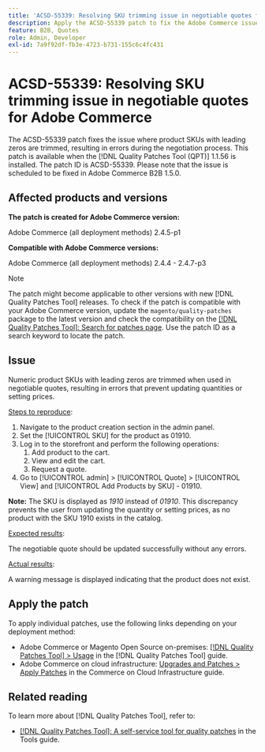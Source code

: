 ```yaml
---
title: 'ACSD-55339: Resolving SKU trimming issue in negotiable quotes for Adobe Commerce'
description: Apply the ACSD-55339 patch to fix the Adobe Commerce issue where product SKUs with leading zeros are trimmed, causing negotiation errors.
feature: B2B, Quotes
role: Admin, Developer
exl-id: 7a9f92df-fb3e-4723-b731-155c6c4fc431
---
```

# ACSD-55339: Resolving SKU trimming issue in negotiable quotes for Adobe Commerce

The ACSD-55339 patch fixes the issue where product SKUs with leading zeros are trimmed, resulting in errors during the negotiation process. This patch is available when the [!DNL Quality Patches Tool (QPT)] 1.1.56 is installed. The patch ID is ACSD-55339. Please note that the issue is scheduled to be fixed in Adobe Commerce B2B 1.5.0.

## Affected products and versions

**The patch is created for Adobe Commerce version:**

Adobe Commerce (all deployment methods) 2.4.5-p1

**Compatible with Adobe Commerce versions:**

Adobe Commerce (all deployment methods) 2.4.4 - 2.4.7-p3

>[!NOTE]
>
>The patch might become applicable to other versions with new [!DNL Quality Patches Tool] releases. To check if the patch is compatible with your Adobe Commerce version, update the `magento/quality-patches` package to the latest version and check the compatibility on the [[!DNL Quality Patches Tool]: Search for patches page](https://experienceleague.adobe.com/tools/commerce-quality-patches/index.html). Use the patch ID as a search keyword to locate the patch.

## Issue

Numeric product SKUs with leading zeros are trimmed when used in negotiable quotes, resulting in errors that prevent updating quantities or setting prices.

<u>Steps to reproduce</u>:

1. Navigate to the product creation section in the admin panel.
1. Set the [!UICONTROL SKU] for the product as 01910.
1. Log in to the storefront and perform the following operations:
    1. Add product to the cart.
    1. View and edit the cart.
    1. Request a quote.
1. Go to [!UICONTROL admin] > [!UICONTROL Quote] > [!UICONTROL View] and [!UICONTROL Add Products by SKU] - 01910.

**Note:** The SKU is displayed as *1910* instead of *01910*. This discrepancy prevents the user from updating the quantity or setting prices, as no product with the SKU 1910 exists in the catalog.

<u>Expected results</u>:

The negotiable quote should be updated successfully without any errors.

<u>Actual results</u>:

A warning message is displayed indicating that the product does not exist.

## Apply the patch

To apply individual patches, use the following links depending on your deployment method:

* Adobe Commerce or Magento Open Source on-premises: [[!DNL Quality Patches Tool] > Usage](/help/tools/quality-patches-tool/usage.md) in the [!DNL Quality Patches Tool] guide.
* Adobe Commerce on cloud infrastructure: [Upgrades and Patches > Apply Patches](https://experienceleague.adobe.com/docs/commerce-cloud-service/user-guide/develop/upgrade/apply-patches.html) in the Commerce on Cloud Infrastructure guide.


## Related reading

To learn more about [!DNL Quality Patches Tool], refer to:

* [[!DNL Quality Patches Tool]: A self-service tool for quality patches](/help/tools/quality-patches-tool/quality-patches-tool-to-self-serve-quality-patches.md) in the Tools guide.
